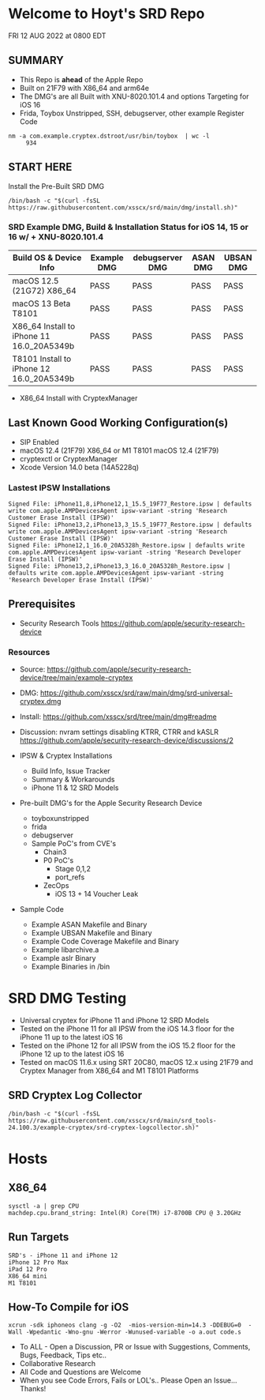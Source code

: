 # Welcome to Hoyt's SRD Repo
FRI 12 AUG 2022 at 0800 EDT

## SUMMARY
- This Repo is __ahead__ of the Apple Repo
- Built on 21F79 with X86_64 and arm64e
- The DMG's are all Built with XNU-8020.101.4 and options Targeting for iOS 16
- Frida, Toybox Unstripped, SSH, debugserver, other example Register Code
```
nm -a com.example.cryptex.dstroot/usr/bin/toybox  | wc -l
     934
```
## START HERE

Install the Pre-Built SRD DMG
```
/bin/bash -c "$(curl -fsSL https://raw.githubusercontent.com/xsscx/srd/main/dmg/install.sh)"
```

### SRD Example DMG, Build & Installation Status for iOS 14, 15 or 16 w/ + XNU-8020.101.4 
| Build OS & Device Info           | Example DMG   |  debugserver DMG  |  ASAN DMG     | UBSAN DMG 
| -------------------------------- | ------------- | ------------- | ------------- | -------------
| macOS 12.5 (21G72) X86_64       | PASS          | PASS          | PASS          | PASS          
| macOS 13 Beta T8101  | PASS          | PASS          | PASS          | PASS 
| X86_64 Install to iPhone 11 16.0_20A5349b    | PASS         | PASS         | PASS          | PASS
| T8101 Install to iPhone 12 16.0_20A5349b    | PASS          | PASS          | PASS          | PASS 
* X86_64 Install with CryptexManager
## Last Known Good Working Configuration(s)
- SIP Enabled
- macOS 12.4 (21F79) X86_64 or M1 T8101 macOS 12.4 (21F79)
- cryptexctl or CryptexManager
- Xcode Version 14.0 beta (14A5228q)

### Lastest IPSW Installations 
```
Signed File: iPhone11,8,iPhone12,1_15.5_19F77_Restore.ipsw | defaults write com.apple.AMPDevicesAgent ipsw-variant -string 'Research Customer Erase Install (IPSW)' 
Signed File: iPhone13,2,iPhone13,3_15.5_19F77_Restore.ipsw | defaults write com.apple.AMPDevicesAgent ipsw-variant -string 'Research Customer Erase Install (IPSW)'
Signed File: iPhone12,1_16.0_20A5328h_Restore.ipsw | defaults write com.apple.AMPDevicesAgent ipsw-variant -string 'Research Developer Erase Install (IPSW)'
Signed File: iPhone13,2,iPhone13,3_16.0_20A5328h_Restore.ipsw | defaults write com.apple.AMPDevicesAgent ipsw-variant -string 'Research Developer Erase Install (IPSW)'
```

## Prerequisites
- Security Research Tools https://github.com/apple/security-research-device

### Resources
- Source: https://github.com/apple/security-research-device/tree/main/example-cryptex
- DMG: https://github.com/xsscx/srd/raw/main/dmg/srd-universal-cryptex.dmg
- Install: https://github.com/xsscx/srd/tree/main/dmg#readme
- Discussion: nvram settings disabling KTRR, CTRR and kASLR https://github.com/apple/security-research-device/discussions/2

- IPSW & Cryptex Installations 
    -  Build Info, Issue Tracker
    -  Summary & Workarounds 
    -  iPhone 11 & 12 SRD Models 
- Pre-built DMG's for the Apple Security Research Device 
    - toyboxunstripped
    - frida
    - debugserver
    - Sample PoC's from CVE's
        - Chain3
        - P0 PoC's
            - Stage 0,1,2
            - port_refs
        - ZecOps 
            - iOS 13 + 14 Voucher Leak 
- Sample Code
    - Example ASAN Makefile and Binary
    - Example UBSAN Makefile and Binary
    - Example Code Coverage Makefile and Binary
    - Example libarchive.a
    - Example aslr Binary
    - Example Binaries in /bin
# SRD DMG Testing
- Universal cryptex for iPhone 11 and iPhone 12 SRD Models 
- Tested on the iPhone 11 for all IPSW from the iOS 14.3 floor for the iPhone 11 up to the latest iOS 16 
- Tested on the iPhone 12 for all IPSW from the iOS 15.2 floor for the iPhone 12 up to the latest iOS 16
- Tested on macOS 11.6.x using SRT 20C80, macOS 12.x using 21F79 and Cryptex Manager from X86_64 and M1 T8101 Platforms 

SRD Cryptex Log Collector
---
```
/bin/bash -c "$(curl -fsSL https://raw.githubusercontent.com/xsscx/srd/main/srd_tools-24.100.3/example-cryptex/srd-cryptex-logcollector.sh)"
```

# Hosts
X86_64
---
```
sysctl -a | grep CPU
machdep.cpu.brand_string: Intel(R) Core(TM) i7-8700B CPU @ 3.20GHz
```

Run Targets
---
```
SRD's - iPhone 11 and iPhone 12
iPhone 12 Pro Max
iPad 12 Pro
X86_64 mini
M1 T8101
```
How-To Compile for iOS
-----
```
xcrun -sdk iphoneos clang -g -O2  -mios-version-min=14.3 -DDEBUG=0  -Wall -Wpedantic -Wno-gnu -Werror -Wunused-variable -o a.out code.s
```
* To ALL - Open a Discussion, PR or Issue with Suggestions, Comments, Bugs, Feedback, Tips etc..
* Collaborative Research
* All Code and Questions are Welcome 
* When you see Code Errors, Fails or LOL's.. Please Open an Issue... Thanks!
